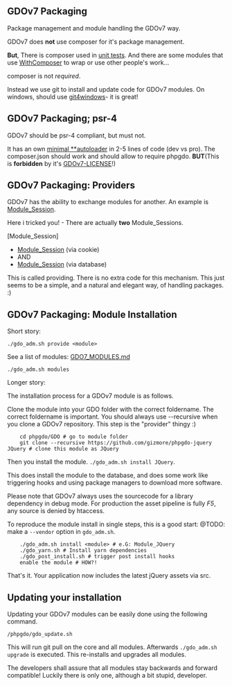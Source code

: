 ## GDOv7 Packaging

Package management and module handling the GDOv7 way.

GDOv7 does **not** use composer for it's package management.

**But**,
There is composer used in [unit tests](GDO7_TESTING.md).
And there are some modules that use [WithComposer](../GDO/Core/WithComposer.php) to wrap or use other people's work...

composer is not *required*.

Instead we use git to install and update code for GDOv7 modules.
On windows, should use
[git4windows](https://gitforwindows.org/)- it is great!

## GDOv7 Packaging; psr-4

GDOv7 should be psr-4 compliant, but must not.

It has an own [minimal **autoloader](../GDO7.php#L23)
in 2-5 lines of code (dev vs pro).
The composer.json should work and should allow to require phpgdo.
**BUT**(This is **forbidden** by it's [GDOv7-LICENSE](../LICENSE)!)

## GDOv7 Packaging: Providers

GDOv7 has the ability to exchange modules for another.
An example is [Module_Session](https://github.com/gizmore/phpgdo-session-cookie).

Here i tricked you! -
There are actually **two** Module_Sessions.

[Module_Session]

- [Module_Session](https://github.com/gizmore/phpgdo-session-cookie) (via cookie)
- AND
- [Module_Session](https://github.com/gizmore/phpgdo-session-db) (via database)

This is called providing.
There is no extra code for this mechanism.
This just seems to be a simple,
and a natural and elegant way, of handling packages. :)

## GDOv7 Packaging: Module Installation

Short story:

    ./gdo_adm.sh provide <module>

See a list of modules: [GDO7_MODULES.md](GDO7_MODULES.md)

    ./gdo_adm.sh modules

Longer story:

The installation process for a GDOv7 module is as follows.

Clone the module into your GDO folder with the correct foldername.
The correct foldername is important.
You should always use --recursive when you clone a GDOv7 repository.
This step is the "provider" thingy :)

        cd phpgdo/GDO # go to module folder
        git clone --recursive https://github.com/gizmore/phpgdo-jquery JQuery # clone this module as JQuery

Then you install the module. `./gdo_adm.sh install JQuery`.

This does install the module to the database, and does some work like triggering hooks and using package managers to download more software.

Please note that GDOv7 always uses the sourcecode for a library dependency in debug mode.
For production the asset pipeline is fully *F5*,
any source is denied by htaccess.

To reproduce the module install in single steps, this is a good start:
@TODO: make a `--vendor` option in `gdo_adm.sh`.

		./gdo_adm.sh install <module> # e.G: Module_JQuery
        ./gdo_yarn.sh # Install yarn dependencies
		./gdo_post_install.sh # trigger post install hooks
		enable the module # HOW?!

That's it.
Your application now includes the latest jQuery assets via src.

## Updating your installation

Updating your GDOv7 modules can be easily done using the following command.

    /phpgdo/gdo_update.sh

This will run git pull on the core and all modules.
Afterwards `./gdo_adm.sh upgrade` is executed.
This re-installs and upgrades all modules.

The developers shall assure that all modules stay backwards and forward compatible!
Luckily there is only one, although a bit stupid, developer.
